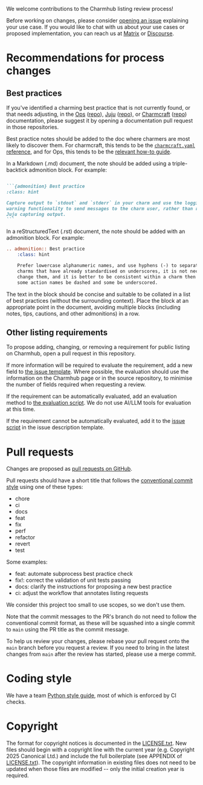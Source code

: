 We welcome contributions to the Charmhub listing review process!

Before working on changes, please consider [opening an issue](https://github.com/canonical/charmhub-listing-review/issues) explaining your use case. If you would like to chat with us about your use cases or proposed implementation, you can reach us at [Matrix](https://matrix.to/#/#charmhub-charmdev:ubuntu.com) or [Discourse](https://discourse.charmhub.io/).

# Recommendations for process changes

## Best practices

If you've identified a charming best practice that is not currently found, or that needs adjusting, in the [Ops](https://ops.readthedocs.io) ([repo](https://github.com/canonical/operator)), [Juju](https://juju.is/docs) ([repo](https://github.com/juju/juju)), or [Charmcraft](https://canonical-charmcraft.readthedocs-hosted.com/latest/) ([repo](https://github.com/canonical/charmcraft)) documentation, please suggest it by opening a documentation pull request in those repositories.

Best practice notes should be added to the doc where charmers are most likely to discover them. For charmcraft, this tends to be the [`charmcraft.yaml` reference](https://canonical-charmcraft.readthedocs-hosted.com/latest/reference/files/charmcraft-yaml-file/), and for Ops, this tends to be the [relevant how-to guide](https://ops.readthedocs.io/en/latest/howto/index.html).

In a Markdown (.md) document, the note should be added using a triple-backtick admonition block. For example:

````markdown

```{admonition} Best practice
:class: hint

Capture output to `stdout` and `stderr` in your charm and use the logging and
warning functionality to send messages to the charm user, rather than rely on
Juju capturing output.
```

````

In a reStructuredText (.rst) document, the note should be added with an admonition block. For example:

```rst
.. admonition:: Best practice
    :class: hint

    Prefer lowercase alphanumeric names, and use hyphens (-) to separate words. For
    charms that have already standardised on underscores, it is not necessary to
    change them, and it is better to be consistent within a charm then to have
    some action names be dashed and some be underscored.
```

The text in the block should be concise and suitable to be collated in a list of best practices (without the surrounding context). Place the block at an appropriate point in the document, avoiding multiple blocks (including notes, tips, cautions, and other admonitions) in a row.

## Other listing requirements

To propose adding, changing, or removing a requirement for public listing on Charmhub, open a pull request in this repository.

If more information will be required to evaluate the requirement, add a new field to [the issue template](./.github/ISSUE_TEMPLATE/listing-request.yaml). Where possible, the evaluation should use the information on the Charmhub page or in the source repository, to minimise the number of fields required when requesting a review.

If the requirement can be automatically evaluated, add an evaluation method to [the evaluation script](./evaluate.py). We do not use AI/LLM tools for evaluation at this time.

If the requirement cannot be automatically evaluated, add it to the [issue script](./update_issue.py) in the issue description template.

# Pull requests

Changes are proposed as [pull requests on GitHub](https://github.com/canonical/charmhub-listing-review/pulls).

Pull requests should have a short title that follows the [conventional commit style](https://www.conventionalcommits.org/en/) using one of these types:

- chore
- ci
- docs
- feat
- fix
- perf
- refactor
- revert
- test

Some examples:

- feat: automate subprocess best practice check
- fix!: correct the validation of unit tests passing
- docs: clarify the instructions for proposing a new best practice
- ci: adjust the workflow that annotates listing requests

We consider this project too small to use scopes, so we don't use them.

Note that the commit messages to the PR's branch do not need to follow the conventional commit format, as these will be squashed into a single commit to `main` using the PR title as the commit message.

To help us review your changes, please rebase your pull request onto the `main` branch before you request a review. If you need to bring in the latest changes from `main` after the review has started, please use a merge commit.

# Coding style

We have a team [Python style guide](https://github.com/canonical/operator/blob/main/STYLE.md), most of which is enforced by CI checks.

# Copyright

The format for copyright notices is documented in the [LICENSE.txt](LICENSE.txt). New files should begin with a copyright line with the current year (e.g. Copyright 2025 Canonical Ltd.) and include the full boilerplate (see APPENDIX of [LICENSE.txt](LICENSE.txt)). The copyright information in existing files does not need to be updated when those files are modified -- only the initial creation year is required.
